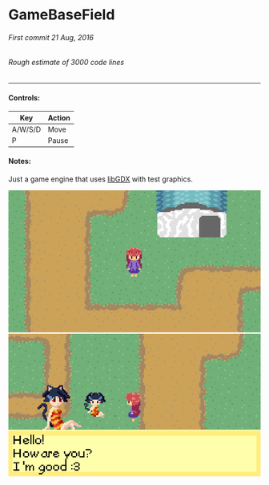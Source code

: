 # GameBaseField
###### First commit 21 Aug, 2016
###### Rough estimate of 3000 code lines
***

#### Controls:
| Key     | Action      |
|---------|-------------|
| A/W/S/D | Move        |
| P       | Pause       |


#### Notes:
Just a game engine that uses [libGDX](https://libgdx.badlogicgames.com/) with test graphics.

![Screenshot1](/readme/GameBaseField_0.PNG)
![Screenshot2](/readme/GameBaseField_1.PNG)
